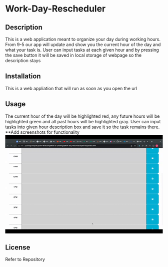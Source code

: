 # Work-Day-Rescheduler
## Description

This is a web application meant to organize your day during working hours. From 9-5 our app will update and show you the current hour of the day and what your task is. User can input tasks at each given hour and by pressing the save button it will be saved in local storage of webpage so the description stays

## Installation

This is a web appliation that will run as soon as you open the url
## Usage
The current hour of the day will be highlighted red, any future hours will be highlighted green and all past hours will be highlighted gray. User can input tasks into given hour description box and save it so the task remains there.
**Add screenshots for functionality
![alt text](assets/WorkdaySchedulerDemo.gif)

## License
Refer to Repository
